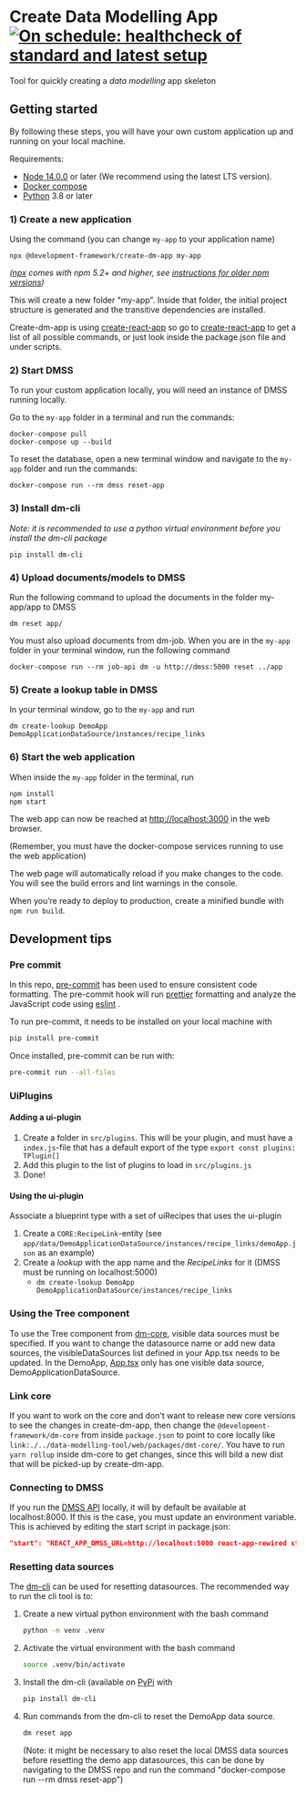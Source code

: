 # Create Data Modelling App [![On schedule: healthcheck of standard and latest setup](https://github.com/equinor/create-dm-app/actions/workflows/on-schedule-nightly.yaml/badge.svg)](https://github.com/equinor/create-dm-app/actions/workflows/on-schedule-nightly.yaml)

Tool for quickly creating a _data modelling_ app skeleton

## Getting started

By following these steps, you will have your own custom application up and running on your local machine.

Requirements:

- [Node 14.0.0](https://nodejs.org/en/) or later (We recommend using the latest LTS version).
- [Docker compose](https://docs.docker.com/compose/)
- [Python](https://www.python.org/) 3.8 or later

### 1) Create a new application

Using the command (you can change `my-app` to your application name)

```
npx @development-framework/create-dm-app my-app
```

_([npx](https://medium.com/@maybekatz/introducing-npx-an-npm-package-runner-55f7d4bd282b) comes with npm 5.2+ and
higher, see [instructions for older npm versions](https://gist.github.com/gaearon/4064d3c23a77c74a3614c498a8bb1c5f))_

This will create a new folder "my-app".
Inside that folder, the initial project structure is generated and the transitive dependencies are installed.

Create-dm-app is using [create-react-app](https://create-react-app.dev/) so go
to [create-react-app](https://github.com/facebook/create-react-app) to get a list of all possible commands, or just look
inside the package.json file and under scripts.

### 2) Start DMSS

To run your custom application locally, you will need an instance of DMSS running locally.

Go to the `my-app` folder in a terminal and run the commands:

```
docker-compose pull
docker-compose up --build
```

To reset the database, open a new terminal window and navigate to the `my-app` folder and run the commands:

```
docker-compose run --rm dmss reset-app
```

### 3) Install dm-cli

_Note: it is recommended to use a python virtual environment before you install the dm-cli package_

```
pip install dm-cli
```

### 4) Upload documents/models to DMSS

Run the following command to upload the documents in the folder my-app/app to DMSS

```
dm reset app/
```

You must also upload documents from dm-job.
When you are in the `my-app` folder in your terminal window, run the following command

```
docker-compose run --rm job-api dm -u http://dmss:5000 reset ../app
```

### 5) Create a lookup table in DMSS

In your terminal window, go to the `my-app` and run

```
dm create-lookup DemoApp DemoApplicationDataSource/instances/recipe_links
```

### 6) Start the web application

When inside the `my-app` folder in the terminal, run

```
npm install
npm start
```

The web app can now be reached at [http://localhost:3000](http://localhost:3000) in the web browser.

(Remember, you must have the docker-compose services running to use the web application)

The web page will automatically reload if you make changes to the code.
You will see the build errors and lint warnings in the console.

When you’re ready to deploy to production, create a minified bundle with `npm run build`.

## Development tips

### Pre commit

In this repo, [pre-commit](https://pre-commit.com/) has been used to ensure consistent code formatting. The pre-commit
hook
will run [prettier](https://prettier.io/) formatting and analyze the JavaScript code using [eslint](https://eslint.org/)
.

To run pre-commit, it needs to be installed on your local machine with

```bash
pip install pre-commit
```

Once installed, pre-commit can be run with:

```bash
pre-commit run --all-files
```

### UiPlugins

#### Adding a ui-plugin

1. Create a folder in `src/plugins`. This will be your plugin, and must have a `index.js`-file that has a default export
   of the type `export const plugins: TPlugin[]`
2. Add this plugin to the list of plugins to load in `src/plugins.js`
3. Done!

#### Using the ui-plugin

Associate a blueprint type with a set of uiRecipes that uses the ui-plugin

1. Create a `CORE:RecipeLink`-entity (see `app/data/DemoApplicationDataSource/instances/recipe_links/demoApp.json` as an
   example)
2. Create a _lookup_ with the app name and the _RecipeLinks_ for it (DMSS must be running on localhost:5000)
   - `dm create-lookup DemoApp DemoApplicationDataSource/instances/recipe_links`

### Using the Tree component

To use the Tree component from [dm-core](https://github.com/equinor/dm-core-packages), visible data sources must be
specified. If you want to change the datasource name or add new data sources, the visibleDataSources list defined in
your App.tsx needs to be updated. In the DemoApp,
[App.tsx](https://github.com/equinor/create-dm-app/blob/main/src/plugins/DemoApp/App.tsx) only has one visible data
source, DemoApplicationDataSource.

### Link core

If you want to work on the core and don't want to release new core versions to see the changes in create-dm-app, then
change the `@development-framework/dm-core` from inside `package.json` to point to core locally
like `link:./../data-modelling-tool/web/packages/dmt-core/`. You have to run `yarn rollup` inside dm-core to get changes,
since this will bild a new dist that will be picked-up by create-dm-app.

### Connecting to DMSS

If you run the [DMSS API](https://github.com/equinor/data-modelling-storage-service) locally, it will by default be
available at localhost:8000. If this is the case, you must update an environment variable. This is achieved by editing
the start script in package.json:

```json
"start": "REACT_APP_DMSS_URL=http://localhost:5000 react-app-rewired start"
```

### Resetting data sources

The [dm-cli](https://github.com/equinor/dm-cli) can be used for resetting datasources. The recommended way to run the
cli tool is to:

1. Create a new virtual python environment with the bash command
   ```bash
   python -m venv .venv
   ```
2. Activate the virtual environment with the bash command
   ```bash
   source .venv/bin/activate
   ```
3. Install the dm-cli (available on [PyPi](https://pypi.org/project/dm-cli/) with
   ```bash
   pip install dm-cli
   ```
4. Run commands from the dm-cli to reset the DemoApp data source.
   ```bash
   dm reset app
   ```
   (Note: it might be necessary to also reset the local DMSS data sources before resetting the demo app datasources,
   this can be done by navigating to the DMSS repo and run the command "docker-compose run --rm dmss reset-app")
